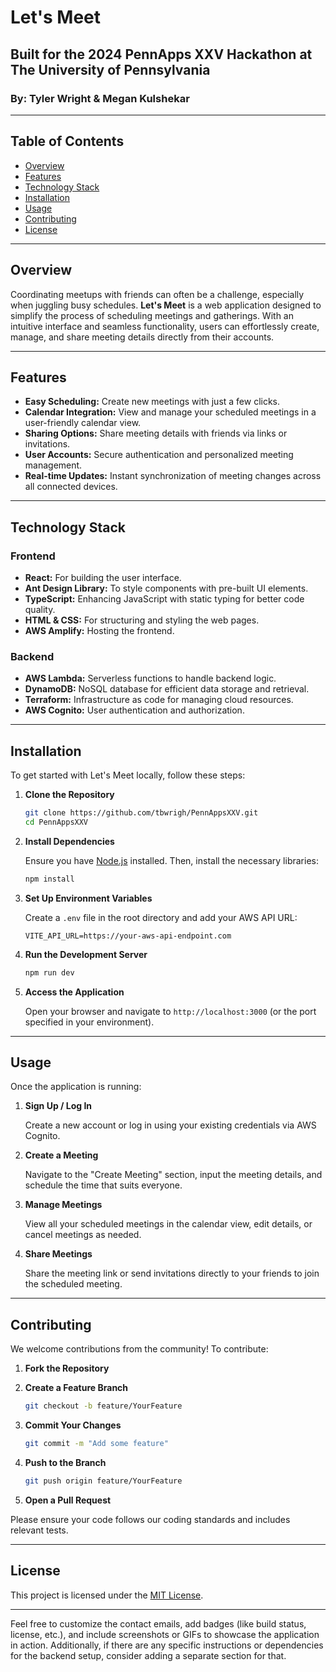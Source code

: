 # Let's Meet

## Built for the 2024 PennApps XXV Hackathon at The University of Pennsylvania

### By: Tyler Wright & Megan Kulshekar

---

## Table of Contents

- [Overview](#overview)
- [Features](#features)
- [Technology Stack](#technology-stack)
- [Installation](#installation)
- [Usage](#usage)
- [Contributing](#contributing)
- [License](#license)

---

## Overview

Coordinating meetups with friends can often be a challenge, especially when juggling busy schedules. **Let's Meet** is a web application designed to simplify the process of scheduling meetings and gatherings. With an intuitive interface and seamless functionality, users can effortlessly create, manage, and share meeting details directly from their accounts.

---

## Features

- **Easy Scheduling:** Create new meetings with just a few clicks.
- **Calendar Integration:** View and manage your scheduled meetings in a user-friendly calendar view.
- **Sharing Options:** Share meeting details with friends via links or invitations.
- **User Accounts:** Secure authentication and personalized meeting management.
- **Real-time Updates:** Instant synchronization of meeting changes across all connected devices.

---

## Technology Stack

### Frontend

- **React:** For building the user interface.
- **Ant Design Library:** To style components with pre-built UI elements.
- **TypeScript:** Enhancing JavaScript with static typing for better code quality.
- **HTML & CSS:** For structuring and styling the web pages.
- **AWS Amplify:** Hosting the frontend.

### Backend

- **AWS Lambda:** Serverless functions to handle backend logic.
- **DynamoDB:** NoSQL database for efficient data storage and retrieval.
- **Terraform:** Infrastructure as code for managing cloud resources.
- **AWS Cognito:** User authentication and authorization.

---

## Installation

To get started with Let's Meet locally, follow these steps:

1. **Clone the Repository**

   ```bash
   git clone https://github.com/tbwrigh/PennAppsXXV.git
   cd PennAppsXXV
   ```

2. **Install Dependencies**

   Ensure you have [Node.js](https://nodejs.org/) installed. Then, install the necessary libraries:

   ```bash
   npm install
   ```

3. **Set Up Environment Variables**

   Create a `.env` file in the root directory and add your AWS API URL:

   ```env
   VITE_API_URL=https://your-aws-api-endpoint.com
   ```

4. **Run the Development Server**

   ```bash
   npm run dev
   ```

5. **Access the Application**

   Open your browser and navigate to `http://localhost:3000` (or the port specified in your environment).

---

## Usage

Once the application is running:

1. **Sign Up / Log In**

   Create a new account or log in using your existing credentials via AWS Cognito.

2. **Create a Meeting**

   Navigate to the "Create Meeting" section, input the meeting details, and schedule the time that suits everyone.

3. **Manage Meetings**

   View all your scheduled meetings in the calendar view, edit details, or cancel meetings as needed.

4. **Share Meetings**

   Share the meeting link or send invitations directly to your friends to join the scheduled meeting.

---

## Contributing

We welcome contributions from the community! To contribute:

1. **Fork the Repository**

2. **Create a Feature Branch**

   ```bash
   git checkout -b feature/YourFeature
   ```

3. **Commit Your Changes**

   ```bash
   git commit -m "Add some feature"
   ```

4. **Push to the Branch**

   ```bash
   git push origin feature/YourFeature
   ```

5. **Open a Pull Request**

Please ensure your code follows our coding standards and includes relevant tests.

---

## License

This project is licensed under the [MIT License](LICENSE).

---

Feel free to customize the contact emails, add badges (like build status, license, etc.), and include screenshots or GIFs to showcase the application in action. Additionally, if there are any specific instructions or dependencies for the backend setup, consider adding a separate section for that.